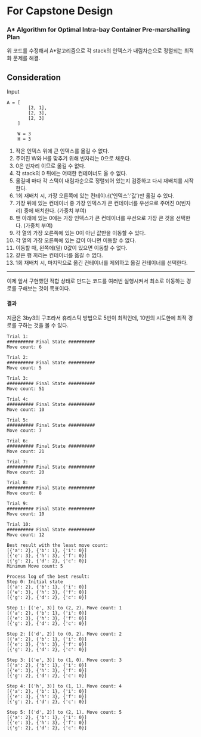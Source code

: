 # For Capstone Design
### A* Algorithm for Optimal Intra-bay Container Pre-marshalling Plan
위 코드를 수정해서 A*알고리즘으로 각 stack의 인덱스가 내림차순으로 정렬되는 최적화 문제를 해결.

## **Consideration**

Input 

```
A = [
        [2, 1],
        [2, 3],
        [2, 3]
    ]   
    
    W = 3
    H = 3
```

1. 작은 인덱스 위에 큰 인덱스를 옮길 수 없다.
2. 주어진 W와 H를 맞추기 위해 빈자리는 0으로 채운다.
3. 0은 빈자리 이므로 옮길 수 없다.
4. 각 stack의 0 뒤에는 어떠한 컨테이너도 올 수 없다.
5. 옮길때 마다 각 스택이 내림차순으로 정렬되어 있는지 검증하고 다시 재배치를 시작한다.
6. 1회 재배치 시, 가장 오른쪽에 있는 컨테이너(’인덱스’:’값’)만 옮길 수 있다.
7. 가장 뒤에 있는 컨테이너 중 가장 인덱스가 큰 컨테이너를 우선으로 주어진 0(빈자리) 중에 배치한다. (가중치 부여)
8. 맨 아래에 있는 0에는 가장 인덱스가 큰 컨테이너를 우선으로 가장 큰 것을 선택한다. (가중치 부여)
9. 각 열의 가장 오른쪽에 있는 0이 아닌 값만을 이동할 수 있다.
10. 각 열의 가장 오른쪽에 있는 값이 아니면 이동할 수 없다.
11. 이동할 때, 왼쪽에(밑) 0값이 있으면 이동할 수 없다.
12. 같은 행 끼리는 컨테이너를 옮길 수 없다.
13. 1회 재배치 시, 마지막으로 옮긴 컨테이너를 제외하고 옮길 컨테이너를 선택한다.

------------
이제 앞서 구현했던 적합 상태로 만드는 코드를 여러번 실행시켜서 최소로 이동하는 경로를 구해보는 것이 목표이다.


#### 결과

지금은 3by3의 구조라서 휴리스틱 방법으로 5번이 최적인데, 10번의 시도한에 최적 경로를 구하는 것을 볼 수 있다.

```
Trial 1:
########## Final State ##########
Move count: 6

Trial 2:
########## Final State ##########
Move count: 5

Trial 3:
########## Final State ##########
Move count: 51

Trial 4:
########## Final State ##########
Move count: 10

Trial 5:
########## Final State ##########
Move count: 7

Trial 6:
########## Final State ##########
Move count: 21

Trial 7:
########## Final State ##########
Move count: 20

Trial 8:
########## Final State ##########
Move count: 8

Trial 9:
########## Final State ##########
Move count: 10

Trial 10:
########## Final State ##########
Move count: 12

Best result with the least move count:
[{'a': 2}, {'b': 1}, {'i': 0}]
[{'e': 3}, {'h': 3}, {'f': 0}]
[{'g': 2}, {'d': 2}, {'c': 0}]
Minimum Move count: 5

Process log of the best result:
Step 0: Initial state
[{'a': 2}, {'b': 1}, {'i': 0}]
[{'e': 3}, {'h': 3}, {'f': 0}]
[{'g': 2}, {'d': 2}, {'c': 0}]

Step 1: [('e', 3)] to (2, 2). Move count: 1
[{'a': 2}, {'b': 1}, {'i': 0}]
[{'e': 3}, {'h': 3}, {'f': 0}]
[{'g': 2}, {'d': 2}, {'c': 0}]

Step 2: [('d', 2)] to (0, 2). Move count: 2
[{'a': 2}, {'b': 1}, {'i': 0}]
[{'e': 3}, {'h': 3}, {'f': 0}]
[{'g': 2}, {'d': 2}, {'c': 0}]

Step 3: [('e', 3)] to (1, 0). Move count: 3
[{'a': 2}, {'b': 1}, {'i': 0}]
[{'e': 3}, {'h': 3}, {'f': 0}]
[{'g': 2}, {'d': 2}, {'c': 0}]

Step 4: [('h', 3)] to (1, 1). Move count: 4
[{'a': 2}, {'b': 1}, {'i': 0}]
[{'e': 3}, {'h': 3}, {'f': 0}]
[{'g': 2}, {'d': 2}, {'c': 0}]

Step 5: [('d', 2)] to (2, 1). Move count: 5
[{'a': 2}, {'b': 1}, {'i': 0}]
[{'e': 3}, {'h': 3}, {'f': 0}]
[{'g': 2}, {'d': 2}, {'c': 0}]
```

